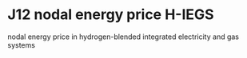 # J12 nodal energy price H-IEGS
 nodal energy price in hydrogen-blended integrated electricity and gas systems
